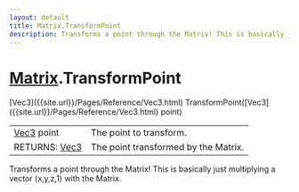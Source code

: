 ```yaml
---
layout: default
title: Matrix.TransformPoint
description: Transforms a point through the Matrix! This is basically just multiplying a vector (x,y,z,1) with the Matrix.
---
```

# [Matrix]({{site.url}}/Pages/Reference/Matrix.html).TransformPoint

<div class='signature' markdown='1'>
[Vec3]({{site.url}}/Pages/Reference/Vec3.html) TransformPoint([Vec3]({{site.url}}/Pages/Reference/Vec3.html) point)
</div>

|  |  |
|--|--|
|[Vec3]({{site.url}}/Pages/Reference/Vec3.html) point|The point to transform.|
|RETURNS: [Vec3]({{site.url}}/Pages/Reference/Vec3.html)|The point transformed by the Matrix.|

Transforms a point through the Matrix! This is basically
just multiplying a vector (x,y,z,1) with the Matrix.



